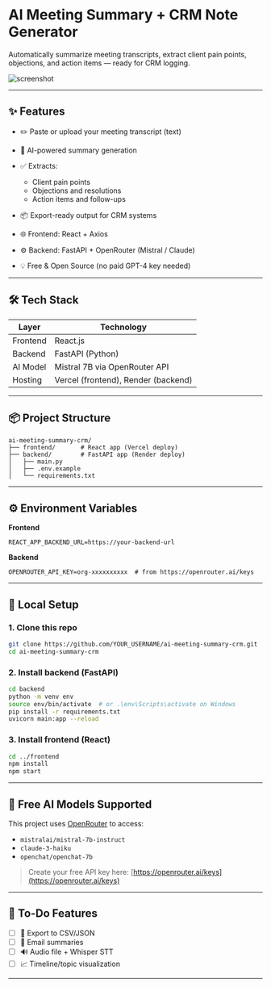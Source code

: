 # AI Meeting Summary + CRM Note Generator

Automatically summarize meeting transcripts, extract client pain points, objections, and action items — ready for CRM logging.

![screenshot](https://via.placeholder.com/900x200?text=AI+CRM+Summarizer+Demo)

---

## ✨ Features

* ✏️ Paste or upload your meeting transcript (text)
* 🧠 AI-powered summary generation
* ✅ Extracts:

  * Client pain points
  * Objections and resolutions
  * Action items and follow-ups
* 📦 Export-ready output for CRM systems
* 🌐 Frontend: React + Axios
* ⚙️ Backend: FastAPI + OpenRouter (Mistral / Claude)
* 💡 Free & Open Source (no paid GPT-4 key needed)

---

## 🛠 Tech Stack

| Layer    | Technology                          |
| -------- | ----------------------------------- |
| Frontend | React.js                            |
| Backend  | FastAPI (Python)                    |
| AI Model | Mistral 7B via OpenRouter API       |
| Hosting  | Vercel (frontend), Render (backend) |

---

## 📦 Project Structure

```
ai-meeting-summary-crm/
├── frontend/       # React app (Vercel deploy)
├── backend/        # FastAPI app (Render deploy)
│   ├── main.py
│   ├── .env.example
│   └── requirements.txt
```

---

## ⚙️ Environment Variables

**Frontend**

```
REACT_APP_BACKEND_URL=https://your-backend-url
```

**Backend**

```
OPENROUTER_API_KEY=org-xxxxxxxxxx  # from https://openrouter.ai/keys
```

---

## 🧪 Local Setup

### 1. Clone this repo

```bash
git clone https://github.com/YOUR_USERNAME/ai-meeting-summary-crm.git
cd ai-meeting-summary-crm
```

### 2. Install backend (FastAPI)

```bash
cd backend
python -m venv env
source env/bin/activate  # or .\env\Scripts\activate on Windows
pip install -r requirements.txt
uvicorn main:app --reload
```

### 3. Install frontend (React)

```bash
cd ../frontend
npm install
npm start
```

---

## 🧠 Free AI Models Supported

This project uses [OpenRouter](https://openrouter.ai) to access:

* `mistralai/mistral-7b-instruct`
* `claude-3-haiku`
* `openchat/openchat-7b`

> Create your free API key here: [https://openrouter.ai/keys](https://openrouter.ai/keys)

---

## 🤩 To-Do Features

* [ ] 🔄 Export to CSV/JSON
* [ ] 📧 Email summaries
* [ ] 🔊 Audio file + Whisper STT
* [ ] 📈 Timeline/topic visualization

---
